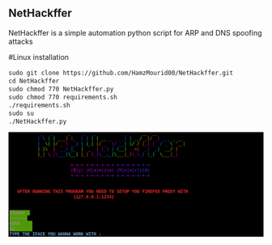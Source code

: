 ## NetHackffer
NetHackffer is a simple automation python script for ARP and DNS spoofing attacks

#Linux installation
```
sudo git clone https://github.com/HamzMourid00/NetHackffer.git
cd NetHackffer
sudo chmod 770 NetHackffer.py
sudo chmod 770 requirements.sh
./requirements.sh
sudo su
./NetHackffer.py
```
![Github Banner](https://github.com/HamzMourid00/NetHackffer/blob/main/img.png)
